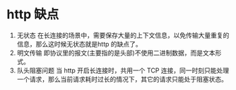 # http 缺点

1. 无状态
    在长连接的场景中，需要保存大量的上下文信息，以免传输大量重复的信息，那么这时候无状态就是http 的缺点了。
2. 明文传输
    即协议里的报文(主要指的是头部)不使用二进制数据，而是文本形式。
3. 队头阻塞问题
    当 http 开启长连接时，共用一个 TCP 连接，同一时刻只能处理一个请求，那么当前请求耗时过长的情况下，其它的请求只能处于阻塞状态。
